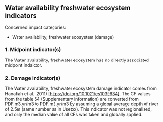 ## Water availability freshwater ecosystem indicators

Concerned impact categories:
- Water availability, freshwater ecosystem (damage)

### 1. Midpoint indicator(s)
The Water availability, freshwater ecosystem has no directly associated midpoint indaictor.

### 2. Damage indicator(s)
The Water availability, freshwater ecosystem damage indicator comes from Hanafiah et al. (2011) 
[https://doi.org/10.1021/es1039634]. The CF values from the table S4 (Supplementary information) are converted from
PDF.m3.yr/m3 to PDF.m2.yr/m3 by assuming a global average depth of river of 2.5m (same number as in Usetox). This 
indicator was not regionalized, and only the median value of all CFs was taken and globally applied.
